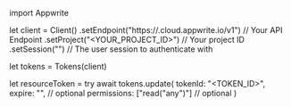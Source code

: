 import Appwrite

let client = Client()
    .setEndpoint("https://<REGION>.cloud.appwrite.io/v1") // Your API Endpoint
    .setProject("<YOUR_PROJECT_ID>") // Your project ID
    .setSession("") // The user session to authenticate with

let tokens = Tokens(client)

let resourceToken = try await tokens.update(
    tokenId: "<TOKEN_ID>",
    expire: "", // optional
    permissions: ["read("any")"] // optional
)

